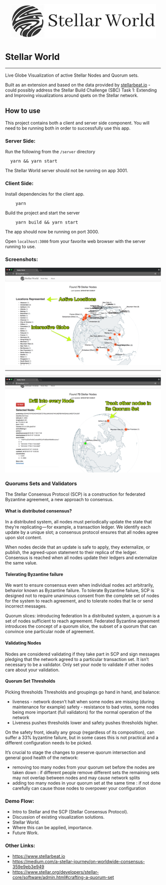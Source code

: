 
<p align="center">
  <img src="./src/assets/stellar_world.png"/>
</p>

# Stellar World
---

Live Globe Visualization of active Stellar Nodes and Quorum sets.

Built as an extension and based on the data provided by <a href="stellarbeat.io">stellarbeat.io</a> - could possibly address  the Stellar Build Challenge (SBC) Task 1: Extending and Improving visualizations around qsets on the Stellar network.

## How to use

This project contains both a client and server side component. You will need to be running both in order to successfully use this app.

### Server Side:
Run the following from the `/server` directory

<pre>
  yarn && yarn start
</pre>

The Stellar World server should not be running on app 3001. 

### Client Side:

Install dependencies for the client app.
<pre>
    yarn
</pre>

Build the project and start the server
<pre>
    yarn build && yarn start
</pre>

The app should now be running on port 3000. <br/>

Open `localhost:3000` from your favorite web browser with the server running to use.

### Screenshots:

<img src="screenshots/sw_1.png" width="600"/>
<hr/>
<img src="screenshots/sw_2.png" width="600"/>

### Quorums Sets and Validators

The Stellar Consensus Protocol (SCP) is a construction for federated Byzantine agreement, a new approach to consensus.

#### What is distributed consensus?
In a distributed system, all nodes must periodically update the state that they’re replicating — for example, a transaction ledger. We identify each update by a unique slot; a consensus protocol ensures that all nodes agree upon slot content.

When nodes decide that an update is safe to apply, they externalize, or publish, the agreed-upon statement to their replica of the ledger. Consensus is reached when all nodes update their ledgers and externalize the same value.

#### Tolerating Byzantine failure
We want to ensure consensus even when individual nodes act arbitrarily, behavior known as Byzantine failure. To tolerate Byzantine failure, SCP is designed not to require unanimous consent from the complete set of nodes for the system to reach agreement, and to tolerate nodes that lie or send incorrect messages.

Quorum slices: introducing federation
In a distributed system, a quorum is a set of nodes sufficient to reach agreement. Federated Byzantine agreement introduces the concept of a quorum slice, the subset of a quorum that can convince one particular node of agreement.

#### Validating Nodes

Nodes are considered validating if they take part in SCP and sign messages pledging that the network agreed to a particular transaction set. It isn’t necessary to be a validator. Only set your node to validate if other nodes care about your validation.

#### Quorum Set Thresholds

Picking thresholds
Thresholds and groupings go hand in hand, and balance:

* liveness - network doesn’t halt when some nodes are missing (during maintenance for example)
safety - resistance to bad votes, some nodes being more important (full validators) for the normal operation of the network
* Liveness pushes thresholds lower and safety pushes thresholds higher.

On the safety front, ideally any group (regardless of its composition), can suffer a 33% byzantine failure, but in some cases this is not practical and a different configuration needs to be picked.

It’s crucial to stage the changes to preserve quorum intersection and general good health of the network:

* removing too many nodes from your quorum set before the nodes are taken down : if different people remove different sets the remaining sets may not overlap between nodes and may cause network splits
* adding too many nodes in your quorum set at the same time : if not done carefully can cause those nodes to overpower your configuration


### Demo Flow:
* Intro to Stellar and the SCP (Stellar Consensus Protocol).
* Discussion of existing visualization solutions.
* Stellar World.
* Where this can be applied, importance.
* Future Work.

### Other Links:
* https://www.stellarbeat.io
* https://medium.com/a-stellar-journey/on-worldwide-consensus-359e9eb3e949
* https://www.stellar.org/developers/stellar-core/software/admin.html#crafting-a-quorum-set
